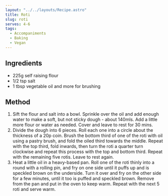 ```yaml
---
layout: "../../layouts/Recipe.astro"
title: Roti
slug: roti
serves: 4-6
tags:
  - Accompaniments
  - Baking
  - Vegan
---
```


## Ingredients

- 225g self raising flour
- 1/2 tsp salt
- 1 tbsp vegetable oil and more for brushing

## Method

1. Sift the flour and salt into a bowl. Sprinkle over the oil and add enough water to make a soft, but not sticky dough - about 140mls. Add a little more flour or water as needed. Cover and leave to rest for 30 mins.
1. Divide the dough into 6 pieces. Roll each one into a circle about the thickness of a 20p coin. Brush the bottom third of one of the roti with oil using a pastry brush, and fold the oiled third towards the middle. Repeat with the top third, fold inwards, then turn the roti a quarter turn clockwise and repeat this process with the top and bottom third. Repeat with the remaining five rotis. Leave to rest again.
1. Heat a little oil in a heavy-based pan. Roll one of the roti thinly into a round with a rolling pin, and fry on one side until it puffs up and is speckled brown on the underside. Turn it over and fry on the other side for a few minutes, until it too is puffed and speckled brown. Remove from the pan and put in the oven to keep warm. Repeat with the next 5 roti and serve warm.
